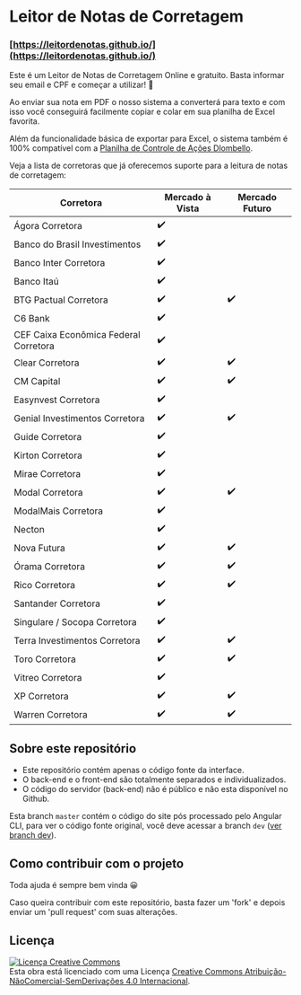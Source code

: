 # Leitor de Notas de Corretagem

### [https://leitordenotas.github.io/](https://leitordenotas.github.io/)

Este é um Leitor de Notas de Corretagem Online e gratuito. Basta informar seu email e CPF e começar a utilizar! 🙂

Ao enviar sua nota em PDF o nosso sistema a converterá para texto e com isso você conseguirá facilmente copiar e colar em sua planilha de Excel favorita.

Além da funcionalidade básica de exportar para Excel, o sistema também é 100% compatível com a  [Planilha de Controle de Ações Dlombello](https://www.dlombelloplanilhas.com).

Veja a lista de corretoras que já oferecemos suporte para a leitura de notas de corretagem:

| Corretora                             | Mercado à Vista | Mercado Futuro |
|---------------------------------------|-----------------|----------------|
| Ágora Corretora                       | ✔️              |                |
| Banco do Brasil Investimentos         | ✔️              |                |
| Banco Inter Corretora                 | ✔️              |                |
| Banco Itaú                            | ✔️              |                |
| BTG Pactual Corretora                 | ✔️              | ✔️             |
| C6 Bank                               | ✔️              |                |
| CEF Caixa Econômica Federal Corretora | ✔️              |                |
| Clear Corretora                       | ✔️              | ✔️             |
| CM Capital                            | ✔️              | ✔️             |
| Easynvest Corretora                   | ✔️              |                |
| Genial Investimentos Corretora        | ✔️              | ✔️             |
| Guide Corretora                       | ✔️              |                |
| Kirton Corretora                      | ✔️              |                |
| Mirae Corretora                       | ✔️              |                |
| Modal Corretora                       | ✔️              | ✔️             |
| ModalMais Corretora                   | ✔️              |                |
| Necton                                | ✔️              |                |
| Nova Futura                           | ✔️              | ✔️             |
| Órama Corretora                       | ✔️              | ✔️             |
| Rico Corretora                        | ✔️              | ✔️             |
| Santander Corretora                   | ✔️              |                |
| Singulare / Socopa Corretora          | ✔️              |                |
| Terra Investimentos Corretora         | ✔️              | ✔️             |
| Toro Corretora                        | ✔️              | ✔️             |
| Vitreo Corretora                      | ✔️              |                |
| XP Corretora                          | ✔️              | ✔️             |
| Warren Corretora                      | ✔️              | ✔️             |

## Sobre este repositório
- Este repositório contém apenas o código fonte da interface.
- O back-end e o front-end são totalmente separados e individualizados.
- O código do servidor (back-end) não é público e não esta disponível no Github.

Esta branch `master` contém o código do site pós processado pelo Angular CLI, para ver o código fonte original, você deve acessar a branch `dev` ([ver branch dev](/leitordenotas/leitordenotas.github.io/tree/dev)).

## Como contribuir com o projeto

Toda ajuda é sempre bem vinda 😀

Caso queira contribuir com este repositório, basta fazer um 'fork' e depois enviar um 'pull request' com suas alterações.

## Licença

[![Licença Creative Commons](https://i.creativecommons.org/l/by-nc-nd/4.0/88x31.png)](http://creativecommons.org/licenses/by-nc-nd/4.0/deed.pt_BR)  
Esta obra está licenciado com uma Licença [Creative Commons Atribuição-NãoComercial-SemDerivações 4.0 Internacional](http://creativecommons.org/licenses/by-nc-nd/4.0/deed.pt_BR).